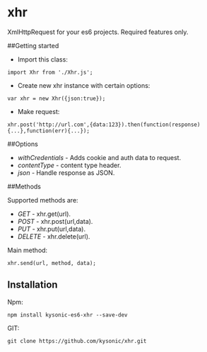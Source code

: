 # xhr

XmlHttpRequest for your es6 projects. Required features only.

##Getting started

* Import this class: 

```
import Xhr from './Xhr.js';
```

* Create new xhr instance with certain options: 

```
var xhr = new Xhr({json:true}); 
```

* Make request: 

```
xhr.post('http://url.com',{data:123}).then(function(response){...},function(err){...});
```

##Options

- *withCredentials* - Adds cookie and auth data to request.
- *contentType* - content type header.
- *json* - Handle response as JSON.

##Methods 

Supported methods are: 

- *GET* - xhr.get(url).
- *POST* - xhr.post(url,data).
- *PUT* - xhr.put(url,data).
- *DELETE* - xhr.delete(url). 

Main method: 

```
xhr.send(url, method, data);
```

## Installation

Npm:

```
npm install kysonic-es6-xhr --save-dev
```

GIT: 

```
git clone https://github.com/kysonic/xhr.git
```





